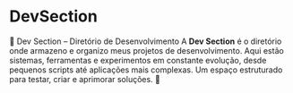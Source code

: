 # DevSection
📂 Dev Section – Diretório de Desenvolvimento    A **Dev Section** é o diretório onde armazeno e organizo meus projetos de desenvolvimento. Aqui estão sistemas, ferramentas e experimentos em constante evolução, desde pequenos scripts até aplicações mais complexas. Um espaço estruturado para testar, criar e aprimorar soluções. 🚀
